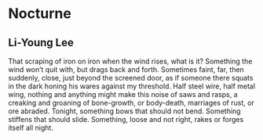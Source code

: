 # Nocturne
## Li-Young Lee
That scraping of iron on iron when the wind
rises, what is it? Something the wind won’t
quit with, but drags back and forth.
Sometimes faint, far, then suddenly, close, just
beyond the screened door, as if someone there
squats in the dark honing his wares against
my threshold. Half steel wire, half metal wing,
nothing and anything might make this noise
of saws and rasps, a creaking and groaning
of bone-growth, or body-death, marriages of rust,
or ore abraded. Tonight, something bows
that should not bend. Something stiffens that should
slide. Something, loose and not right,
rakes or forges itself all night.
